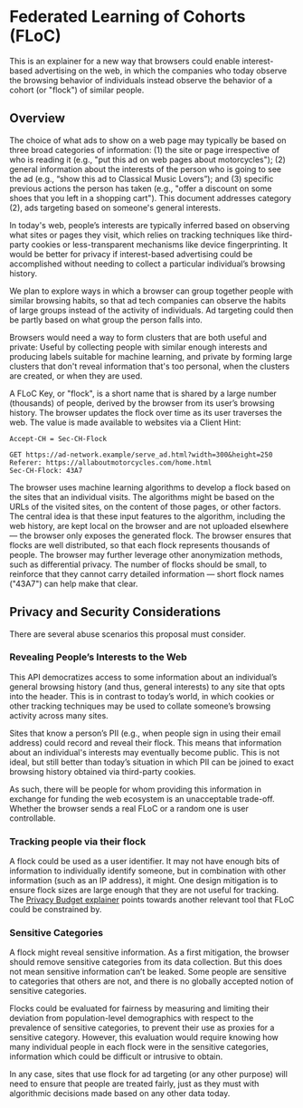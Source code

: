 # Federated Learning of Cohorts (FLoC)
This is an explainer for a new way that browsers could enable interest-based advertising on the web, in which the companies who today observe the browsing behavior of individuals instead observe the behavior of a cohort (or "flock") of similar people.

## Overview

The choice of what ads to show on a web page may typically be based on three broad categories of information: (1) the site or page irrespective of who is reading it (e.g., "put this ad on web pages about motorcycles"); (2) general information about the interests of the person who is going to see the ad (e.g., “show this ad to Classical Music Lovers”); and (3) specific previous actions the person has taken (e.g., "offer a discount on some shoes that you left in a shopping cart"). This document addresses category (2), ads targeting based on someone's general interests.

  

In today's web, people’s interests are typically inferred based on observing what sites or pages they visit, which relies on tracking techniques like third-party cookies or less-transparent mechanisms like device fingerprinting. It would be better for privacy if interest-based advertising could be accomplished without needing to collect a particular individual’s browsing history.

  

We plan to explore ways in which a browser can group together people with similar browsing habits, so that ad tech companies can observe the habits of large groups instead of the activity of individuals. Ad targeting could then be partly based on what group the person falls into.

  

Browsers would need a way to form clusters that are both useful and private: Useful by collecting people with similar enough interests and producing labels suitable for machine learning, and private by forming large clusters that don't reveal information that's too personal, when the clusters are created, or when they are used.

  

A FLoC Key, or "flock", is a short name that is shared by a large number (thousands) of people, derived by the browser from its user’s browsing history. The browser updates the flock over time as its user traverses the web. The value is made available to websites via a Client Hint:

```http
Accept-CH = Sec-CH-Flock
```
```http
GET https://ad-network.example/serve_ad.html?width=300&height=250
Referer: https://allaboutmotorcycles.com/home.html
Sec-CH-Flock: 43A7
```

The browser uses machine learning algorithms to develop a flock based on the sites that an individual visits. The algorithms might be based on the URLs of the visited sites, on the content of those pages, or other factors. The central idea is that these input features to the algorithm, including the web history, are kept local on the browser and are not uploaded elsewhere — the browser only exposes the generated flock. The browser ensures that flocks are well distributed, so that each flock represents thousands of people. The browser may further leverage other anonymization methods, such as differential privacy. The number of flocks should be small, to reinforce that they cannot carry detailed information — short flock names ("43A7") can help make that clear.

## Privacy and Security Considerations
There are several abuse scenarios this proposal must consider.

### Revealing People’s Interests to the Web
This API democratizes access to some information about an individual’s general browsing history (and thus, general interests) to any site that opts into the header. This is in contrast to today’s world, in which cookies or other tracking techniques may be used to collate someone’s browsing activity across many sites.

Sites that know a person’s PII (e.g., when people sign in using their email address) could record and reveal their flock. This means that information about an individual's interests may eventually become public. This is not ideal, but still better than today’s situation in which PII can be joined to exact browsing history obtained via third-party cookies.

As such, there will be people for whom providing this information in exchange for funding the web ecosystem is an unacceptable trade-off. Whether the browser sends a real FLoC or a random one is user controllable.

### Tracking people via their flock
A flock could be used as a user identifier. It may not have enough bits of information to individually identify someone, but in combination with other information (such as an IP address), it might. One design mitigation is to ensure flock sizes are large enough that they are not useful for tracking. The [Privacy Budget explainer](https://github.com/bslassey/privacy-budget) points towards another relevant tool that FLoC could be constrained by.

### Sensitive Categories
A flock might reveal sensitive information. As a first mitigation, the browser should remove sensitive categories from its data collection. But this does not mean sensitive information can’t be leaked. Some people are sensitive to categories that others are not, and there is no globally accepted notion of sensitive categories.

Flocks could be evaluated for fairness by measuring and limiting their deviation from population-level demographics with respect to the prevalence of sensitive categories, to prevent their use as proxies for a sensitive category. However, this evaluation would require knowing how many individual people in each flock were in the sensitive categories, information which could be difficult or intrusive to obtain.

In any case, sites that use flock for ad targeting (or any other purpose) will need to ensure that people are treated fairly, just as they must with algorithmic decisions made based on any other data today.
